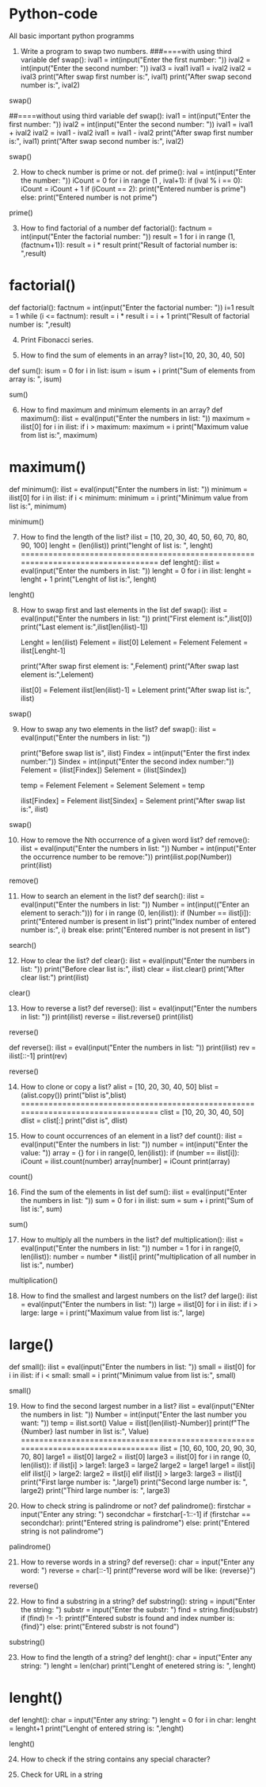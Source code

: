 # Python-code
All basic important python programms
1. Write a program to swap two numbers.
###====with using third variable
def swap():
    ival1 = int(input("Enter the first number: "))
    ival2 = int(input("Enter the second number: "))
    ival3 = ival1
    ival1 = ival2
    ival2 = ival3
    print("After swap first number is:", ival1)
    print("After swap second number is:", ival2)

swap()

##====without using third variable
def swap():
    ival1 = int(input("Enter the first number: "))
    ival2 = int(input("Enter the second number: "))
    ival1 = ival1 + ival2
    ival2 = ival1 - ival2
    ival1 = ival1 - ival2
    print("After swap first number is:", ival1)
    print("After swap second number is:", ival2)

swap()

2. How to check number is prime or not.
def prime():
    ival = int(input("Enter the number: "))
    iCount = 0
    for i in range (1 , ival+1):
        if (ival % i == 0):
            iCount = iCount + 1
    if (iCount == 2):
        print("Entered number is prime")
    else:
        print("Entered number is not prime")

prime()

3. How to find factorial of a number 
def factorial():
    factnum = int(input("Enter the factorial number: "))
    result = 1
    for i in range (1, (factnum+1)):
        result = i * result
    print("Result of factorial number is: ",result)

factorial()
=================================================================================
def factorial():
    factnum = int(input("Enter the factorial number: "))
    i=1
    result = 1
    while (i <= factnum):
        result = i * result
        i = i + 1
    print("Result of factorial number is: ",result)

4. Print Fibonacci series.

5. How to find the sum of elements in an array?
list=[10, 20, 30, 40, 50]

def sum():
    isum = 0
    for i in list:
        isum = isum + i
    print("Sum of elements from array is: ", isum)

sum()

6. How to find maximum and minimum elements in an array? 
def maximum():
    ilist = eval(input("Enter the numbers in list: "))
    maximum = ilist[0]
    for i in ilist:
        if i > maximum:
            maximum = i
    print("Maximum value from list is:", maximum)

maximum()
=================================================================================
def minimum():
    ilist = eval(input("Enter the numbers in list: "))
    minimum = ilist[0]
    for i in ilist:
        if i < minimum:
            minimum = i
    print("Minimum value from list is:", minimum)

minimum()

7. How to find the length of the list?
ilist = [10, 20, 30, 40, 50, 60, 70, 80, 90, 100]
lenght = (len(ilist))
print("lenght of list is: ", lenght)
=================================================================================
def lenght():
    ilist = eval(input("Enter the numbers in list: "))
    lenght = 0
    for i in ilist:
        lenght = lenght + 1
    print("Lenght of list is:", lenght)

lenght()

8. How to swap first and last elements in the list
def swap():
    ilist = eval(input("Enter the numbers in list: "))
    print("First element is:",ilist[0])
    print("Last element is:",ilist[len(ilist)-1])

    Lenght   = len(ilist)
    Felement = ilist[0]
    Lelement = Felement
    Felement = ilist[Lenght-1]

    print("After swap first element is: ",Felement)
    print("After swap last element is:",Lelement)

    ilist[0] = Felement
    ilist[len(ilist)-1] = Lelement
    print("After swap list is:", ilist)

swap()

9. How to swap any two elements in the list?
def swap():
    ilist = eval(input("Enter the numbers in list: "))

    print("Before swap list is", ilist)
    Findex = int(input("Enter the first index number:"))
    Sindex = int(input("Enter the second index number:"))
    Felement = (ilist[Findex])
    Selement = (ilist[Sindex])

    temp = Felement
    Felement = Selement
    Selement = temp

    ilist[Findex] = Felement
    ilist[Sindex] = Selement
    print("After swap list is:", ilist)

swap()

10. How to remove the Nth occurrence of a given word list? 
def remove():
    ilist = eval(input("Enter the numbers in list: "))
    Number = int(input("Enter the occurrence number to be remove:"))
    print(ilist.pop(Number))
    print(ilist)

remove()

11. How to search an element in the list?
def search():
    ilist = eval(input("Enter the numbers in list: "))
    Number = int(input(("Enter an element to serach:")))
    for i in range (0, len(ilist)):
        if (Number == ilist[i]):
            print("Entered number is present in list")
            print("Index number of entered number is:", i)
            break
    else:
        print("Entered number is not present in list")

search()

12. How to clear the list?
def clear():
    ilist = eval(input("Enter the numbers in list: "))
    print("Before clear list is:", ilist)
    clear = ilist.clear()
    print("After clear list:")
    print(ilist)

clear()

13. How to reverse a list?
def reverse():
    ilist = eval(input("Enter the numbers in list: "))
    print(ilist)
    reverse = ilist.reverse()
    print(ilist)

reverse()

def reverse():
    ilist = eval(input("Enter the numbers in list: "))
    print(ilist)
    rev = ilist[::-1]
    print(rev)

reverse()

14. How to clone or copy a list?
alist = [10, 20, 30, 40, 50]
blist = (alist.copy())
print("blist is",blist)
=================================================================================
clist = [10, 20, 30, 40, 50]
dlist = clist[:]
print("dist is", dlist)

15. How to count occurrences of an element in a list?
def count():
    ilist = eval(input("Enter the numbers in list: "))
    number = int(input("Enter the value: "))
    array = {}
    for i in range(0, len(ilist)):
        if (number == ilist[i]):
            iCount = ilist.count(number)
            array[number] = iCount
    print(array)

count()

16. Find the sum of the elements in list
def sum():
    ilist = eval(input("Enter the numbers in list: "))
    sum = 0
    for i in ilist:
        sum = sum + i
    print("Sum of list is:", sum)

sum()

17. How to multiply all the numbers in the list? 
def multiplication():
    ilist = eval(input("Enter the numbers in list: "))
    number = 1
    for i in range(0, len(ilist)):
        number = number * ilist[i]
    print("multiplication of all number in list is:", number)

multiplication()

18. How to find the smallest and largest numbers on the list?
def large():
    ilist = eval(input("Enter the numbers in list: "))
    large = ilist[0]
    for i in ilist:
        if i > large:
            large = i
    print("Maximum value from list is:", large)

large()
=================================================================================
    
def small():
    ilist = eval(input("Enter the numbers in list: "))
    small = ilist[0]
    for i in ilist:
        if i < small:
            small = i
    print("Minimum value from list is:", small)

small()

19. How to find the second largest number in a list? 
ilist = eval(input("ENter the numbers in list: "))
Number = int(input("Enter the last number you want: "))
temp = ilist.sort()
Value = ilist[(len(ilist)-Number)]
print(f"The {Number} last number in list is:", Value)
=================================================================================
ilist = [10, 60, 100, 20, 90, 30, 70, 80]
large1 = ilist[0]
large2 = ilist[0]
large3 = ilist[0]
for i in range (0, len(ilist)):
    if ilist[i] > large1:
        large3 = large2
        large2 = large1
        large1 = ilist[i]
    elif ilist[i] > large2:
        large2 = ilist[i]
    elif ilist[i] > large3:
        large3 = ilist[i]
print("First large number is: ",large1)
print("Second large number is: ", large2)
print("Third large number is: ", large3)

20. How to check string is palindrome or not?
def palindrome():
    firstchar = input("Enter any string: ")
    secondchar = firstchar[-1::-1]
    if (firstchar == secondchar):
        print("Entered string is palindrome")
    else:
        print("Entered string is not palindrome")

palindrome()

21. How to reverse words in a string?
def reverse():
    char = input("Enter any word: ")
    reverse = char[::-1]
    print(f"reverse word will be like: {reverse}")

reverse()

22. How to find a substring in a string?
def substring():
    string = input("Enter the string: ")
    substr = input("Enter the substr: ")
    find = string.find(substr)
    if (find) != -1:
        print(f"Entered substr is found and index number is: {find}")
    else:
        print("Entered substr is not found")

substring()

23. How to find the length of a string?
def lenght():
    char = input("Enter any string: ")
    lenght = len(char)
    print("Lenght of enetered string is: ", lenght)

lenght()
=================================================================================

def lenght():
    char = input("Enter any string: ")
    lenght = 0
    for i in char:
        lenght = lenght+1
    print("Lenght of entered string is: ",lenght)

lenght()

24. How to check if the string contains any special character?

25. Check for URL in a string
